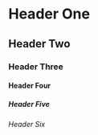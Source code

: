 # Header One #
## Header Two ##
### Header Three ###
#### Header Four ####
##### Header Five #####
###### Header Six ######
